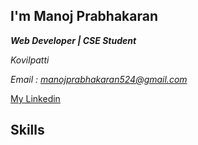 ## I'm Manoj Prabhakaran
***Web Developer | CSE Student***


*Kovilpatti*


*Email : manojprabhakaran524@gmail.com*

[My Linkedin](https://www.linkedin.com/in/manoj-prabhakaran-p-584539258/)

## Skills
